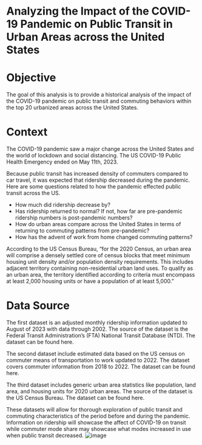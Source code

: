 # Analyzing the Impact of the COVID-19 Pandemic on Public Transit in Urban Areas across the United States

# Objective
The goal of this analysis is to provide a historical analysis of the impact of the COVID-19 pandemic on public transit and commuting behaviors within the top 20 urbanized areas across the United States. 

# Context
The COVID-19 pandemic saw a major change across the United States and the world of lockdown and social distancing. The US COVID-19 Public Health Emergency ended on May 11th, 2023. 

Because public transit has increased density of commuters compared to car travel, it was expected that ridership decreased during the pandemic. Here are some questions related to how the pandemic effected public transit across the US.

- How much did ridership decrease by? 
- Has ridership returned to normal? If not, how far are pre-pandemic ridership numbers is post-pandemic numbers? 
- How do urban areas compare across the United States in terms of returning to commuting patterns from pre-pandemic?
- How has the advent of work from home changed commuting patterns?

According to the US Census Bureau, “for the 2020 Census, an urban area will comprise  a densely settled core of census blocks that meet minimum housing unit density and/or population density requirements. This includes adjacent territory containing non-residential urban land uses. To qualify as an urban area, the territory identified according to criteria must encompass at least 2,000 housing units or have a population of at least 5,000.”

# Data Source

The first dataset is an adjusted monthly ridership information updated to August of 2023 with data through 2002. The source of the dataset is the Federal Transit Administration’s (FTA) National Transit Database (NTD). The dataset can be found here.

The second dataset include estimated data based on the US census on commuter means of transportation to work updated to 2022. The dataset covers commuter information from 2018 to 2022. The dataset can be found here. 

The third dataset includes generic urban area statistics like population, land area, and housing units for 2020 urban areas. The source of the dataset is the US Census Bureau. The dataset can be found here.

These datasets will allow for thorough exploration of public transit and commuting characteristics of the period before and during the pandemic. Information on ridership will showcase the affect of COVID-19 on transit while commuter mode share may showcase what modes increased in use when public transit decreased.
![image](https://github.com/legrahamcracker/Covid9USPublicTransit/assets/146478734/5e219745-fd6f-4557-9cfb-dda243440d53)
